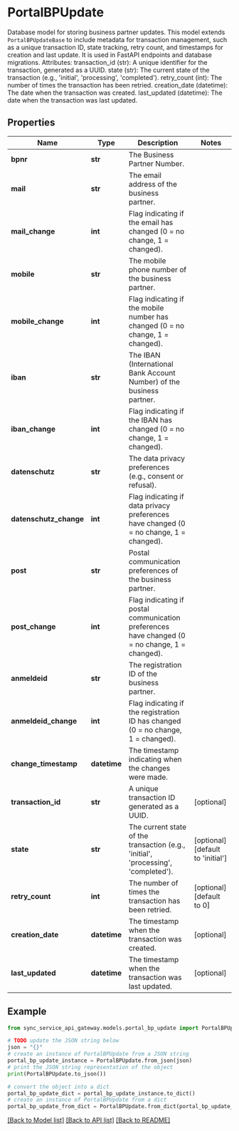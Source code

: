 # PortalBPUpdate

Database model for storing business partner updates.  This model extends `PortalBPUpdateBase` to include metadata for transaction management, such as a unique transaction ID, state tracking, retry count, and timestamps for creation and last update. It is used in FastAPI endpoints and database migrations.  Attributes:     transaction_id (str): A unique identifier for the transaction, generated as a UUID.     state (str): The current state of the transaction (e.g., 'initial', 'processing', 'completed').     retry_count (int): The number of times the transaction has been retried.     creation_date (datetime): The date when the transaction was created.     last_updated (datetime): The date when the transaction was last updated.

## Properties

Name | Type | Description | Notes
------------ | ------------- | ------------- | -------------
**bpnr** | **str** | The Business Partner Number. | 
**mail** | **str** | The email address of the business partner. | 
**mail_change** | **int** | Flag indicating if the email has changed (0 &#x3D; no change, 1 &#x3D; changed). | 
**mobile** | **str** | The mobile phone number of the business partner. | 
**mobile_change** | **int** | Flag indicating if the mobile number has changed (0 &#x3D; no change, 1 &#x3D; changed). | 
**iban** | **str** | The IBAN (International Bank Account Number) of the business partner. | 
**iban_change** | **int** | Flag indicating if the IBAN has changed (0 &#x3D; no change, 1 &#x3D; changed). | 
**datenschutz** | **str** | The data privacy preferences (e.g., consent or refusal). | 
**datenschutz_change** | **int** | Flag indicating if data privacy preferences have changed (0 &#x3D; no change, 1 &#x3D; changed). | 
**post** | **str** | Postal communication preferences of the business partner. | 
**post_change** | **int** | Flag indicating if postal communication preferences have changed (0 &#x3D; no change, 1 &#x3D; changed). | 
**anmeldeid** | **str** | The registration ID of the business partner. | 
**anmeldeid_change** | **int** | Flag indicating if the registration ID has changed (0 &#x3D; no change, 1 &#x3D; changed). | 
**change_timestamp** | **datetime** | The timestamp indicating when the changes were made. | 
**transaction_id** | **str** | A unique transaction ID generated as a UUID. | [optional] 
**state** | **str** | The current state of the transaction (e.g., &#39;initial&#39;, &#39;processing&#39;, &#39;completed&#39;). | [optional] [default to 'initial']
**retry_count** | **int** | The number of times the transaction has been retried. | [optional] [default to 0]
**creation_date** | **datetime** | The timestamp when the transaction was created. | [optional] 
**last_updated** | **datetime** | The timestamp when the transaction was last updated. | [optional] 

## Example

```python
from sync_service_api_gateway.models.portal_bp_update import PortalBPUpdate

# TODO update the JSON string below
json = "{}"
# create an instance of PortalBPUpdate from a JSON string
portal_bp_update_instance = PortalBPUpdate.from_json(json)
# print the JSON string representation of the object
print(PortalBPUpdate.to_json())

# convert the object into a dict
portal_bp_update_dict = portal_bp_update_instance.to_dict()
# create an instance of PortalBPUpdate from a dict
portal_bp_update_from_dict = PortalBPUpdate.from_dict(portal_bp_update_dict)
```
[[Back to Model list]](../README.md#documentation-for-models) [[Back to API list]](../README.md#documentation-for-api-endpoints) [[Back to README]](../README.md)


